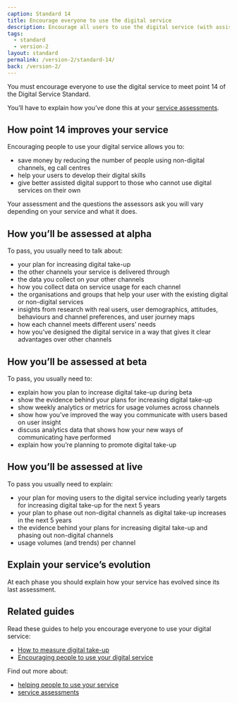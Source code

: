 ```yaml
---
caption: Standard 14
title: Encourage everyone to use the digital service
description: Encourage all users to use the digital service (with assisted digital support if required) alongside an appropriate plan to phase out non-digital channels and services.
tags:
  - standard
  - version-2
layout: standard
permalink: /version-2/standard-14/
back: /version-2/
---
```


You must encourage everyone to use the digital service to meet point 14 of the Digital Service Standard.

You’ll have to explain how you’ve done this at your [service assessments](https://www.gov.uk/service-manual/service-assessments/how-service-assessments-work).

## How point 14 improves your service

Encouraging people to use your digital service allows you to:

- save money by reducing the number of people using non-digital channels, eg call centres
- help your users to develop their digital skills
- give better assisted digital support to those who cannot use digital services on their own

Your assessment and the questions the assessors ask you will vary depending on your service and what it does.

## How you’ll be assessed at alpha

To pass, you usually need to talk about:

- your plan for increasing digital take-up
- the other channels your service is delivered through
- the data you collect on your other channels
- how you collect data on service usage for each channel
- the organisations and groups that help your user with the existing digital or non-digital services
- insights from research with real users, user demographics, attitudes, behaviours and channel preferences, and user journey maps
- how each channel meets different users’ needs
- how you’ve designed the digital service in a way that gives it clear advantages over other channels

## How you’ll be assessed at beta

To pass, you usually need to:

- explain how you plan to increase digital take-up during beta
- show the evidence behind your plans for increasing digital take-up
- show weekly analytics or metrics for usage volumes across channels
- show how you’ve improved the way you communicate with users based on user insight
- discuss analytics data that shows how your new ways of communicating have performed
- explain how you’re planning to promote digital take-up

## How you’ll be assessed at live

To pass you usually need to explain:

- your plan for moving users to the digital service including yearly targets for increasing digital take-up for the next 5 years
- your plan to phase out non-digital channels as digital take-up increases in the next 5 years
- the evidence behind your plans for increasing digital take-up and phasing out non-digital channels
- usage volumes (and trends) per channel

## Explain your service’s evolution

At each phase you should explain how your service has evolved since its last assessment.

## Related guides

Read these guides to help you encourage everyone to use your digital service:

- [How to measure digital take-up](https://www.gov.uk/service-manual/measuring-success/measuring-digital-take-up)
- [Encouraging people to use your digital service](https://www.gov.uk/service-manual/helping-people-to-use-your-service/encouraging-people-to-use-your-digital-service)

Find out more about:

- [helping people to use your service](https://www.gov.uk/service-manual/helping-people-to-use-your-service)
- [service assessments](https://www.gov.uk/service-manual/service-assessments)
